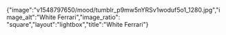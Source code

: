 {"image":"v1548797650/mood/tumblr_p9mw5nYRSv1woduf5o1_1280.jpg","image_alt":"White Ferrari","image_ratio": "square","layout":"lightbox","title":"White Ferrari"}